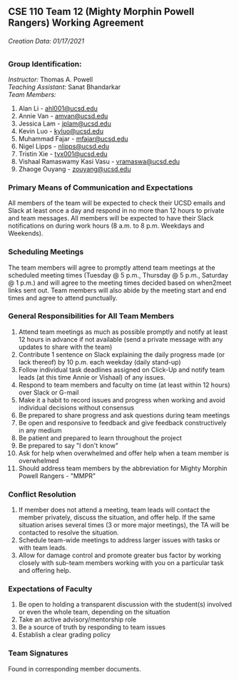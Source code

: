 ## CSE 110 Team 12 (Mighty Morphin Powell Rangers) Working Agreement
###### Creation Data: 01/17/2021

### Group Identification:
_Instructor:_ Thomas A. Powell  
_Teaching Assistant:_ Sanat Bhandarkar  
_Team Members:_
1. Alan Li - ahl001@ucsd.edu
2. Annie Van - amvan@ucsd.edu
3. Jessica Lam - jplam@ucsd.edu
4. Kevin Luo - kyluo@ucsd.edu
5. Muhammad Fajar - mfajar@ucsd.edu
6. Nigel Lipps - nlipps@ucsd.edu
7. Tristin Xie - tyx001@ucsd.edu
8. Vishaal Ramaswamy Kasi Vasu - vramaswa@ucsd.edu
9. Zhaoge Ouyang - zouyang@ucsd.edu

### Primary Means of Communication and Expectations
All members of the team will be expected to check their UCSD emails and Slack at least once a day and respond in no more than 12 hours to private and team messages. All members will be expected to have their Slack notifications on during work hours (8 a.m. to 8 p.m. Weekdays and Weekends).

### Scheduling Meetings
The team members will agree to promptly attend team meetings at the scheduled meeting times (Tuesday @ 5 p.m., Thursday @ 5 p.m., Saturday @ 1 p.m.) and will agree to the meeting times decided based on when2meet links sent out. Team members will also abide by the meeting start and end times and agree to attend punctually. 

### General Responsibilities for All Team Members
1. Attend team meetings as much as possible promptly and notify at least 12 hours in advance if not available (send a private message with any updates to share with the team)
2. Contribute 1 sentence on Slack explaining the daily progress made (or lack thereof) by 10 p.m. each weekday (daily stand-up)
3. Follow individual task deadlines assigned on Click-Up and notify team leads (at this time Annie or Vishaal) of any issues.
4. Respond to team members and faculty on time (at least within 12 hours) over Slack or G-mail
5. Make it a habit to record issues and progress when working and avoid individual decisions without consensus
6. Be prepared to share progress and ask questions during team meetings
7. Be open and responsive to feedback and give feedback constructively in any medium
8. Be patient and prepared to learn throughout the project
9. Be prepared to say "I don't know"
10. Ask for help when overwhelmed and offer help when a team member is overwhelmed
11. Should address team members by the abbreviation for Mighty Morphin Powell Rangers - "MMPR"

### Conflict Resolution
1. If member does not attend a meeting, team leads will contact the member privately, discuss the situation, and offer help. If the same situation arises several times (3 or more major meetings), the TA will be contacted to resolve the situation.
2. Schedule team-wide meetings to address larger issues with tasks or with team leads.
3. Allow for damage control and promote greater bus factor by working closely with sub-team members working with you on a particular task and offering help.
### Expectations of Faculty
1. Be open to holding a transparent discussion with the student(s) involved or even the whole team, depending on the situation
2. Take an active advisory/mentorship role
3. Be a source of truth by responding to team issues
4. Establish a clear grading policy

### Team Signatures
Found in corresponding member documents.
